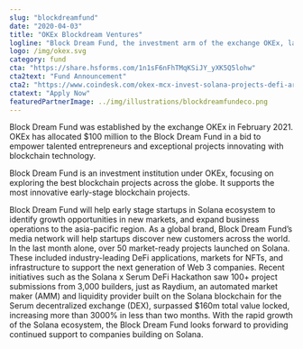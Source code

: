```yaml
---
slug: "blockdreamfund"
date: "2020-04-03"
title: "OKEx Blockdream Ventures"
logline: "Block Dream Fund, the investment arm of the exchange OKEx, launched a strategic investment fund that will bring $20 million of new capital to accelerate the growth and development of key projects in the Solana ecosystem."
logo: /img/okex.svg
category: fund
cta: "https://share.hsforms.com/1n1sF6nFhTMqKSiJY_yXK5Q5lohw"
cta2text: "Fund Announcement"
cta2: "https://www.coindesk.com/okex-mcx-invest-solana-projects-defi-arms-race"
ctatext: "Apply Now"
featuredPartnerImage: ../img/illustrations/blockdreamfundeco.png
---
```


Block Dream Fund was established by the exchange OKEx in February 2021. OKEx has allocated $100 million to the Block Dream Fund in a bid to empower talented entrepreneurs and exceptional projects innovating with blockchain technology.

Block Dream Fund is an investment institution under OKEx, focusing on exploring the best blockchain projects across the globe. It supports the most innovative early-stage blockchain projects.

Block Dream Fund will help early stage startups in Solana ecosystem to identify growth opportunities in new markets, and expand business operations to the asia-pacific region. As a global brand, Block Dream Fund’s media network will help startups discover new customers across the world.
In the last month alone, over 50 market-ready projects launched on Solana. These included industry-leading DeFi applications, markets for NFTs, and infrastructure to support the next generation of Web 3 companies. Recent initiatives such as the Solana x Serum DeFi Hackathon saw 100+ project submissions from 3,000 builders, just as Raydium, an automated market maker (AMM) and liquidity provider built on the Solana blockchain for the Serum decentralized exchange (DEX), surpassed $160m total value locked, increasing more than 3000% in less than two months. With the rapid growth of the Solana ecosystem, the Block Dream Fund looks forward to providing continued support to companies building on Solana.
